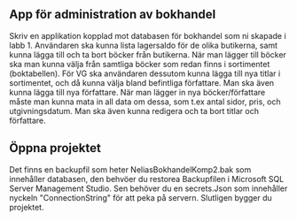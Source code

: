 ## App för administration av bokhandel
Skriv en applikation kopplad mot databasen för bokhandel som ni skapade i labb 1. Användaren ska kunna lista lagersaldo för de olika butikerna, samt kunna lägga till och ta bort böcker från butikerna. När man lägger till böcker ska man kunna välja från samtliga böcker som redan finns i sortimentet (boktabellen). För VG ska användaren dessutom kunna lägga till nya titlar i sortimentet, och då kunna välja bland befintliga författare. Man ska även kunna lägga till nya författare. När man lägger in nya böcker/författare måste man kunna mata in all data om dessa, som t.ex antal sidor, pris, och utgivningsdatum. Man ska även kunna redigera och ta bort titlar och författare.

## Öppna projektet
Det finns en backupfil som heter NeliasBokhandelKomp2.bak som innehåller databasen, den behvöer du restorea Backupfilen i Microsoft SQL Server Management Studio. Sen behöver du en secrets.Json som innehåller nyckeln "ConnectionString" för att peka på servern. Slutligen bygger du projektet.
